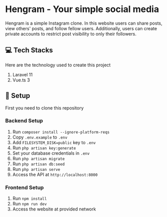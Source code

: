 # Hengram - Your simple social media

Hengram is a simple Instagram clone. In this website users can share posts, view others' posts, and follow fellow users. Additionally, users can create private accounts to restrict post visibility to only their followers.

## 💻 Tech Stacks

Here are the technology used to create this project

1. Laravel 11
2. Vue.ts 3

## 🔐 Setup

First you need to clone this repository

### Backend Setup

1. Run `composer install --ignore-platform-reqs`
2. Copy `.env.example` to `.env`
3. Add `FILESYSTEM_DISK=public` key to `.env`
4. Run `php artisan key:generate`
5. Set your database credentials in `.env`
6. Run `php artisan migrate`
7. Run `php artisan db:seed`
8. Run `php artisan serve`
9. Access the API at `http://localhost:8000`

### Frontend Setup

1. Run `npm install`
2. Run `npm run dev`
3. Access the website at provided network
